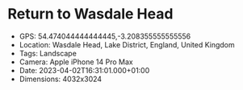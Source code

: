 # Return to Wasdale Head

- GPS: 54.474044444444445,-3.208355555555556
- Location: Wasdale Head, Lake District, England, United Kingdom
- Tags: Landscape
- Camera: Apple iPhone 14 Pro Max
- Date: 2023-04-02T16:31:01.000+01:00
- Dimensions: 4032x3024

